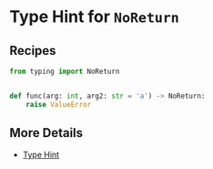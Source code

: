 # Type Hint for `NoReturn`

## Recipes

```python
from typing import NoReturn


def func(arg: int, arg2: str = 'a') -> NoReturn:
    raise ValueError
```

## More Details

- [Type Hint](https://leven-cn.github.io/python-cookbook/cookbook/core/type_hint/type_hint)
